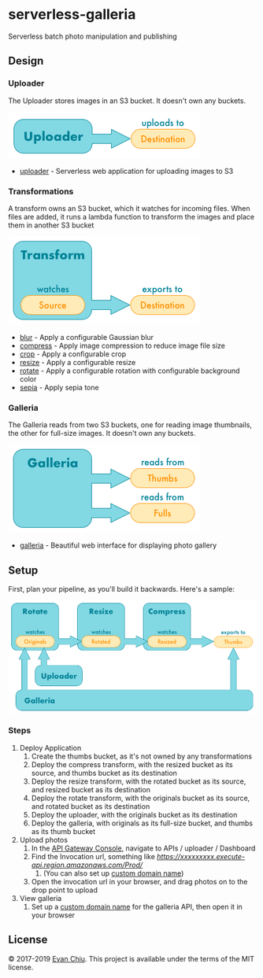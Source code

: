 # serverless-galleria

Serverless batch photo manipulation and publishing

## Design
### Uploader
The Uploader stores images in an S3 bucket.  It doesn't own any buckets.

![uploader](diagrams/uploader.png)

* [uploader](uploader) - Serverless web application for uploading images to S3

### Transformations
A transform owns an S3 bucket, which it watches for incoming files.  When files are added, it runs a lambda function to transform the images and place them in another S3 bucket

![transform](diagrams/transform.png)

* [blur](blur) - Apply a configurable Gaussian blur
* [compress](compress) - Apply image compression to reduce image file size
* [crop](crop) - Apply a configurable crop
* [resize](resize) - Apply a configurable resize
* [rotate](rotate) - Apply a configurable rotation with configurable background color
* [sepia](sepia) - Apply sepia tone

### Galleria
The Galleria reads from two S3 buckets, one for reading image thumbnails, the other for full-size images.  It doesn't own any buckets.

![galleria](diagrams/galleria.png)

* [galleria](galleria) - Beautiful web interface for displaying photo gallery

## Setup
First, plan your pipeline, as you'll build it backwards.  Here's a sample:

![pipeline](diagrams/pipeline.png)

### Steps
1. Deploy Application
    1. Create the thumbs bucket, as it's not owned by any transformations
    1. Deploy the compress transform, with the resized bucket as its source, and thumbs bucket as its destination
    1. Deploy the resize transform, with the rotated bucket as its source, and resized bucket as its destination
    1. Deploy the rotate transform, with the originals bucket as its source, and rotated bucket as its destination
    1. Deploy the uploader, with the originals bucket as its destination
    1. Deploy the galleria, with originals as its full-size bucket, and thumbs as its thumb bucket
1. Upload photos
    1. In the [API Gateway Console](https://console.aws.amazon.com/apigateway), navigate to APIs / uploader / Dashboard
    1. Find the Invocation url, something like *https://xxxxxxxxx.execute-api.region.amazonaws.com/Prod/*
        1. (You can also set up [custom domain name](http://docs.aws.amazon.com/apigateway/latest/developerguide/how-to-custom-domains.html))
    1. Open the invocation url in your browser, and drag photos on to the drop point to upload
1. View galleria
    1. Set up a [custom domain name](http://docs.aws.amazon.com/apigateway/latest/developerguide/how-to-custom-domains.html) for the galleria API, then open it in your browser

## License
&copy; 2017-2019 [Evan Chiu](https://evanchiu.com). This project is available under the terms of the MIT license.
